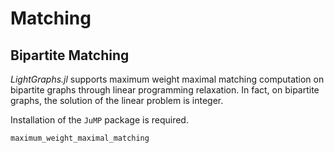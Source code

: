 # Matching

## Bipartite Matching

*LightGraphs.jl* supports maximum weight maximal matching computation on bipartite graphs
through linear programming relaxation.  In fact, on bipartite graphs, the solution
of the linear problem is integer.

Installation of the `JuMP` package is required.

```@docs
maximum_weight_maximal_matching
```
